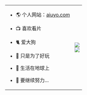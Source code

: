 <table>
<tbody>
<tr>
<td>

- 🌎 个人网站：[aiuyo.com](http://xd.frp.aiuyo.com)

- 📺 喜欢看片

- 🐈 爱大狗

- 🙊 只是为了好玩

- 🤫 生活在地球上

- 🌚 要继续努力…
  
</td>
<td>
  <img src="https://github-readme-stats.vercel.app/api?username=shiyu1314&show_icons=true&count_private=true" />
  <br>
  <img src="https://github-readme-stats.vercel.app/api/top-langs/?username=shiyu1314&layout=compact&hide=html" />
</td>
</tr>
</tbody>
</table>

<!--
**shiyu1314/shiyu1314** is a ✨ _special_ ✨ repository because its `README.md` (this file) appears on your GitHub profile.

Here are some ideas to get you started:
- 🔭 我现在正在做。。。

- 🌱 我现在正在学习。。。

- 👯 我希望能在……上合作。。。

- 🤔 我正在寻求帮助。。。

- 💬 问我关于。。。
-->
